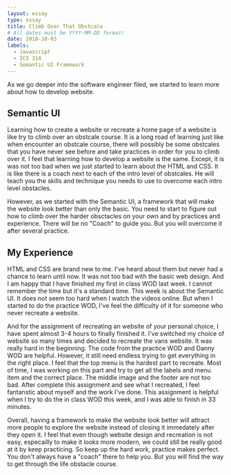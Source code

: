 ```yaml
---
layout: essay
type: essay
title: Climb Over That Obstcale
# All dates must be YYYY-MM-DD format!
date: 2018-10-03
labels:
  - Javascript
  - ICS 314
  - Semantic UI Framework
---
```


As we go deeper into the software engineer filed, we started to learn more about how to develop website.

## Semantic UI

Learning how to create a website or recreate a home page of a website is like try to climb over an obstcale course. It is a long road of
learning just like when encounter an obstcale course, there will possibly be some obstcales that you have never see before and take practices in order for you to climb over it. I feel that learning how to develop a website is the same. Except, it is was not too bad when 
we just started to learn about the HTML and CSS. It is like there is a coach next to each of the intro level of obstcales. He will teach you the skills and technique you needs to use to overcome each intro level obstacles. 

However, as we started with the Semantic UI, a framework that will make the website look better than only the basic. You need to start to figure out how to climb over the harder obsctacles on your own and by practices and experience. There will be no "Coach" to guide you. But you will overcome it after several practice. 

## My Experience

HTML and CSS are brand new to me. I've heard about them but never had a chance to learn until now. It was not too bad with the basic web design. And I am happy that I have finished my first in class WOD last week. I cannot remember the time but it's a standard time. This week is about the Semantic UI. It does not seem too hard when I watch the videos online. But when I started to do the practice WOD, I've feel the difficulty of it for someone who never recreate a website. 

And for the assignment of recreating an website of your personal choice, I have spent almost 3-4 hours to finally finished it. I've switched my choice of website so many times and decided to recreate the vans website. It was really hard in the beginning. The code from the practice WOD and Danny WOD are helpful. However, it still need endless trying to get everything in the right place. I feel that the top menu is the hardest part to recreate. Most of time, I was working on this part and try to get all the labels and menu item and the correct place. The middle image and the footer are not too bad. After complete this assignment and see what I recreated, I feel fantanstic about myself and the work I've done. This assignment is helpful when I try to do the in class WOD this week, and I was able to finish in 33 minutes.

Overall,  having a framework to make the website look better will attract more people to explore the website instead of closing it immedately after they open it. I feel that even though website design and recreation is not easy, especailly to make it looks more modern, we could still be really good at it by keep practicing. So keep up the hard work, practice makes perfect. You don't always have a "coach" there to help you. But you will find the way to get through the life obstacle course. 




